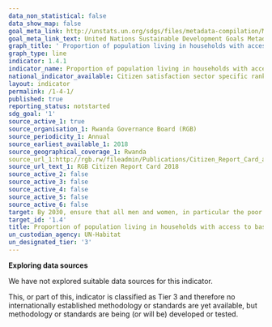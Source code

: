 ```yaml
---
data_non_statistical: false
data_show_map: false
goal_meta_link: http://unstats.un.org/sdgs/files/metadata-compilation/Metadata-Goal-1.pdf
goal_meta_link_text: United Nations Sustainable Development Goals Metadata (pdf 894kB)
graph_title: ' Proportion of population living in households with access to basic services'
graph_type: line
indicator: 1.4.1
indicator_name: Proportion of population living in households with access to basic services
national_indicator_available: Citizen satisfaction sector specific ranking data were found to be used as a proxy to this indcator. Introduced in 2010 by the Rwanda Governance Board (RGB), the CRC (Citizen Report Card) has serves as an invaluable tool for the collection and production of feedback from citizens in fifteen sectors with a purpose to ensure improvement in the quality of service delivery in Rwanda
layout: indicator
permalink: /1-4-1/
published: true
reporting_status: notstarted
sdg_goal: '1'
source_active_1: true
source_organisation_1: Rwanda Governance Board (RGB) 
source_periodicity_1: Annual 
source_earliest_available_1: 2018
source_geographical_coverage_1: Rwanda
source_url_1:http://rgb.rw/fileadmin/Publications/Citizen_Report_Card_all/CRC_Report_ENG_2018.pdf
source_url_text_1: RGB Citizen Report Card 2018
source_active_2: false
source_active_3: false
source_active_4: false
source_active_5: false
source_active_6: false
target: By 2030, ensure that all men and women, in particular the poor and the vulnerable, have equal rights to economic resources, as well as access to basic services, ownership and control over land and other forms of property, inheritance, natural resources, appropriate new technology and financial services, including microfinance
target_id: '1.4'
title: Proportion of population living in households with access to basic services
un_custodian_agency: UN-Habitat
un_designated_tier: '3'
---
```

**Exploring data sources**

We have not explored suitable data sources for this indicator. 

This, or part of this, indicator is classified as Tier 3 and therefore no internationally established methodology or standards are yet available, but methodology or standards are being (or will be) developed or tested.
